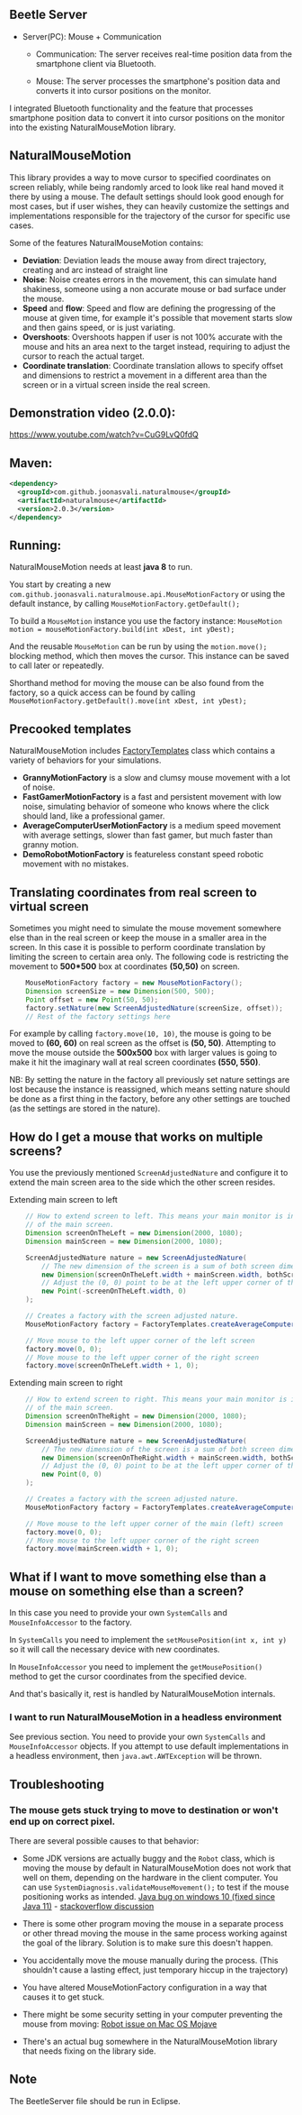 ## Beetle Server ##
* Server(PC): Mouse + Communication

	- Communication: The server receives real-time position data from the smartphone client via Bluetooth.

	- Mouse: The server processes the smartphone's position data and converts it into cursor positions on the monitor.

I integrated Bluetooth functionality and the feature that processes smartphone position data to convert it into cursor positions on the monitor into the existing NaturalMouseMotion library.


## NaturalMouseMotion ##

This library provides a way to move cursor to specified coordinates on screen reliably,
while being randomly arced to look like real hand moved it there by using a mouse.
The default settings should look good enough for most cases, but if user wishes, 
they can heavily customize the settings and implementations responsible for the trajectory 
of the cursor for specific use cases.

Some of the features NaturalMouseMotion contains:

  * **Deviation**: Deviation leads the mouse away from direct trajectory, creating and arc instead of straight line
  * **Noise**: Noise creates errors in the movement, this can simulate hand shakiness, someone using a non accurate mouse or bad surface under the mouse.
  * **Speed** and **flow**: Speed and flow are defining the progressing of the mouse at given time, for example it's possible that movement starts slow and then gains speed, or is just variating.
  * **Overshoots**: Overshoots happen if user is not 100% accurate with the mouse and hits an area next to the target instead, requiring to adjust the cursor to reach the actual target.
  * **Coordinate translation**: Coordinate translation allows to specify offset and dimensions to restrict a movement in a different area than the screen or in a virtual screen inside the real screen.

## Demonstration video (2.0.0): ## 
https://www.youtube.com/watch?v=CuG9LvQ0fdQ

## Maven: ##

```xml
<dependency>
  <groupId>com.github.joonasvali.naturalmouse</groupId>
  <artifactId>naturalmouse</artifactId>
  <version>2.0.3</version>
</dependency>
```

## Running: ##

NaturalMouseMotion needs at least **java 8** to run.

You start by creating a new `com.github.joonasvali.naturalmouse.api.MouseMotionFactory`
or using the default instance, by calling `MouseMotionFactory.getDefault();`

To build a `MouseMotion` instance you use the factory instance:
`MouseMotion motion = mouseMotionFactory.build(int xDest, int yDest);`

And the reusable `MouseMotion` can be run by using the
`motion.move();` blocking method, which then moves the cursor.
This instance can be saved to call later or repeatedly.

Shorthand method for moving the mouse can be also found from the factory,
so a quick access can be found by calling `MouseMotionFactory.getDefault().move(int xDest, int yDest);`

## Precooked templates ##

NaturalMouseMotion includes [FactoryTemplates](https://github.com/JoonasVali/NaturalMouseMotion/blob/master/src/main/java/com/github/joonasvali/naturalmouse/util/FactoryTemplates.java) class which contains a variety of behaviors for your simulations.

  * **GrannyMotionFactory** is a slow and clumsy mouse movement with a lot of noise.
  * **FastGamerMotionFactory** is a fast and persistent movement with low noise, simulating behavior of someone who knows where the click should land, like a professional gamer.
  * **AverageComputerUserMotionFactory** is a medium speed movement with average settings, slower than fast gamer, but much faster than granny motion.
  * **DemoRobotMotionFactory** is featureless constant speed robotic movement with no mistakes.
  
## Translating coordinates from real screen to virtual screen ##

Sometimes you might need to simulate the mouse movement somewhere else than in the real screen or keep the mouse in a smaller area in the screen. 
In this case it is possible to perform coordinate translation by limiting the screen to certain area only. The following code is restricting the 
movement to **500*500** box at coordinates **(50,50)** on screen.
```java
    MouseMotionFactory factory = new MouseMotionFactory();
    Dimension screenSize = new Dimension(500, 500);
    Point offset = new Point(50, 50);
    factory.setNature(new ScreenAdjustedNature(screenSize, offset));
    // Rest of the factory settings here
```

For example by calling `factory.move(10, 10)`, the mouse is going to be moved to **(60, 60)** on real screen as the offset is **(50, 50)**.
Attempting to move the mouse outside the **500x500** box with larger values is going to make it hit the imaginary wall at real screen coordinates **(550, 550)**.

NB: By setting the nature in the factory all previously set nature settings are lost because the instance is reassigned, which means setting nature should be done 
as a first thing in the factory, before any other settings are touched (as the settings are stored in the nature).

## How do I get a mouse that works on multiple screens?

You use the previously mentioned `ScreenAdjustedNature` and configure it to extend the main screen area to the side which the other screen resides.

Extending main screen to left
```java
    // How to extend screen to left. This means your main monitor is in the right and additional screen is left
    // of the main screen.
    Dimension screenOnTheLeft = new Dimension(2000, 1080);
    Dimension mainScreen = new Dimension(2000, 1080);

    ScreenAdjustedNature nature = new ScreenAdjustedNature(
        // The new dimension of the screen is a sum of both screen dimensions:
        new Dimension(screenOnTheLeft.width + mainScreen.width, bothScreenHeight),
        // Adjust the (0, 0) point to be at the left upper corner of the left screen:
        new Point(-screenOnTheLeft.width, 0)
    );

    // Creates a factory with the screen adjusted nature.
    MouseMotionFactory factory = FactoryTemplates.createAverageComputerUserMotionFactory(nature);

    // Move mouse to the left upper corner of the left screen
    factory.move(0, 0);
    // Move mouse to the left upper corner of the right screen
    factory.move(screenOnTheLeft.width + 1, 0);
```

Extending main screen to right
```java
    // How to extend screen to right. This means your main monitor is in the left and additional screen is right
    // of the main screen.
    Dimension screenOnTheRight = new Dimension(2000, 1080);
    Dimension mainScreen = new Dimension(2000, 1080);

    ScreenAdjustedNature nature = new ScreenAdjustedNature(
        // The new dimension of the screen is a sum of both screen dimensions:
        new Dimension(screenOnTheRight.width + mainScreen.width, bothScreenHeight),
        // Adjust the (0, 0) point to be at the left upper corner of the main screen:
        new Point(0, 0)
    );

    // Creates a factory with the screen adjusted nature.
    MouseMotionFactory factory = FactoryTemplates.createAverageComputerUserMotionFactory(nature);

    // Move mouse to the left upper corner of the main (left) screen
    factory.move(0, 0);
    // Move mouse to the left upper corner of the right screen
    factory.move(mainScreen.width + 1, 0);
```

## What if I want to move something else than a mouse on something else than a screen?

In this case you need to provide your own `SystemCalls` and `MouseInfoAccessor` to the factory. 

In `SystemCalls` you need to implement the `setMousePosition(int x, int y)` so it will call the necessary device with new coordinates.

In `MouseInfoAccessor` you need to implement the `getMousePosition()` method to get the cursor coordinates from the specified device.

And that's basically it, rest is handled by NaturalMouseMotion internals.

### I want to run NaturalMouseMotion in a headless environment

See previous section. You need to provide your own `SystemCalls` and `MouseInfoAccessor` objects.
If you attempt to use default implementations in a headless environment, then `java.awt.AWTException` will be thrown.

## Troubleshooting

### The mouse gets stuck trying to move to destination or won't end up on correct pixel.

There are several possible causes to that behavior:

* Some JDK versions are actually buggy and the `Robot` class, which is moving the mouse by default in NaturalMouseMotion does not work that well on them, depending on the hardware in the client computer. You can use `SystemDiagnosis.validateMouseMovement();` to test if the mouse positioning works as intended.
[Java bug on windows 10 (fixed since Java 11)](https://bugs.openjdk.java.net/browse/JDK-8196030) - [stackoverflow discussion](https://stackoverflow.com/questions/48837741/java-robot-mousemovex-y-not-producing-correct-results/48847100)

* There is some other program moving the mouse in a separate process or other thread moving the mouse in the same process working against the goal of the library. Solution is to make sure this doesn't happen.
* You accidentally move the mouse manually during the process. (This shouldn't cause a lasting effect, just temporary hiccup in the trajectory)
* You have altered MouseMotionFactory configuration in a way that causes it to get stuck.
* There might be some security setting in your computer preventing the mouse from moving:
   [Robot issue on Mac OS Mojave](https://bugs.openjdk.java.net/browse/JDK-8218487)
* There's an actual bug somewhere in the NaturalMouseMotion library that needs fixing on the library side.

## Note
The BeetleServer file should be run in Eclipse.

